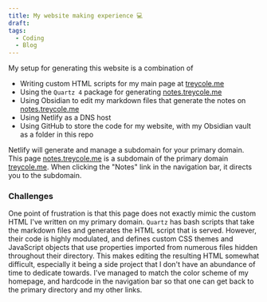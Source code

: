 ```yaml
---
title: My website making experience 💻
draft: 
tags:
  - Coding
  - Blog
---
```

My setup for generating this website is a combination of 

- Writing custom HTML scripts for my main page at [treycole.me](treycole.me)
- Using the `Quartz 4` package for generating [notes.treycole.me](notes.treycole.me)
- Using Obsidian to edit my markdown files that generate the notes on [notes.treycole.me](notes.treycole.me) 
- Using Netlify as a DNS host
- Using GitHub to store the code for my website, with my Obsidian vault as a folder in this repo

Netlify will generate and manage a subdomain for your primary domain. This page [notes.treycole.me](notes.treycole.me) is a subdomain of the primary domain [treycole.me](treycole.me). When clicking the "Notes" link in the navigation bar, it directs you to the subdomain.
### Challenges

One point of frustration is that this page does not exactly mimic the custom HTML I've written on my primary domain. `Quartz` has bash scripts that take the markdown files and generates the HTML script that is served. However, their code is highly modulated, and defines custom CSS themes and JavaScript objects that use properties imported from numerous files hidden throughout their directory. This makes editing the resulting HTML somewhat difficult, especially it being a side project that I don't have an abundance of time to dedicate towards. I've managed to match the color scheme of my homepage, and hardcode in the navigation bar so that one can get back to the primary directory and my other links.
